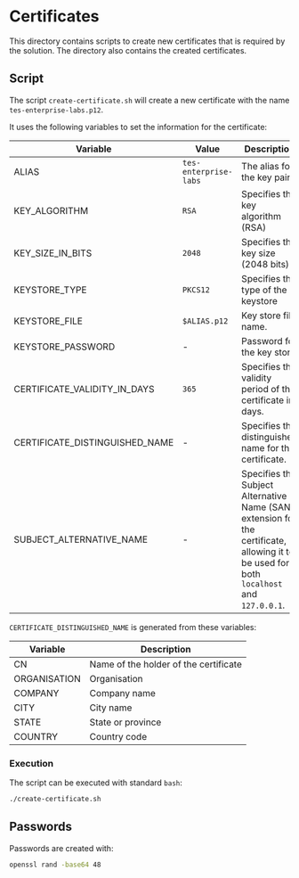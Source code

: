 # Certificates

This directory contains scripts to create new certificates that is required by the solution.
The directory also contains the created certificates.

## Script

The script `create-certificate.sh` will create a new certificate with the name `tes-enterprise-labs.p12`.

It uses the following variables to set the information for the certificate:

| **Variable**                   | **Value**             | **Description**                                                                                                                          |
|--------------------------------|-----------------------|------------------------------------------------------------------------------------------------------------------------------------------|
| ALIAS                          | `tes-enterprise-labs` | The alias for the key pair                                                                                                               |
| KEY_ALGORITHM                  | `RSA`                 | Specifies the key algorithm (RSA)                                                                                                        |
| KEY_SIZE_IN_BITS               | `2048`                | Specifies the key size (2048 bits)                                                                                                       |
| KEYSTORE_TYPE                  | `PKCS12`              | Specifies the type of the keystore                                                                                                       |
| KEYSTORE_FILE                  | `$ALIAS.p12`          | Key store file name.                                                                                                                     |
| KEYSTORE_PASSWORD              | -                     | Password for the key store                                                                                                               |
| CERTIFICATE_VALIDITY_IN_DAYS   | `365`                 | Specifies the validity period of the certificate in days.                                                                                |
| CERTIFICATE_DISTINGUISHED_NAME | -                     | Specifies the distinguished name for the certificate.                                                                                    |
| SUBJECT_ALTERNATIVE_NAME       | -                     | Specifies the Subject Alternative Name (SAN) extension for the certificate, allowing it to be used for both `localhost` and `127.0.0.1`. |

`CERTIFICATE_DISTINGUISHED_NAME` is generated from these variables:

| **Variable** | **Description**                       |
|--------------|---------------------------------------|
| CN           | Name of the holder of the certificate |
| ORGANISATION | Organisation                          |
| COMPANY      | Company name                          |
| CITY         | City name                             |
| STATE        | State or province                     |
| COUNTRY      | Country code                          |

### Execution

The script can be executed with standard `bash`:

```bash
./create-certificate.sh
```

## Passwords

Passwords are created with:

```bash
openssl rand -base64 48
```
